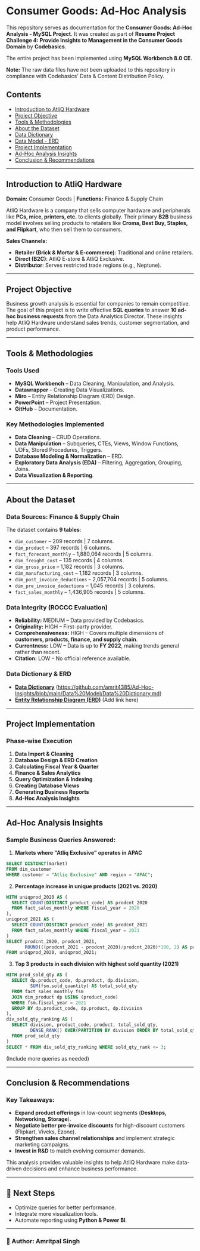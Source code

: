 # Consumer Goods: Ad-Hoc Analysis

This repository serves as documentation for the **Consumer Goods: Ad-Hoc Analysis - MySQL Project**. It was created as part of **Resume Project Challenge 4: Provide Insights to Management in the Consumer Goods Domain** by **Codebasics**.

The entire project has been implemented using **MySQL Workbench 8.0 CE**.

**Note:** The raw data files have not been uploaded to this repository in compliance with Codebasics' Data & Content Distribution Policy.

## Contents
- [Introduction to AtliQ Hardware](#introduction-to-atliq-hardware)
- [Project Objective](#project-objective)
- [Tools & Methodologies](#tools--methodologies)
- [About the Dataset](#about-the-dataset)
- [Data Dictionary](#data-dictionary)
- [Data Model - ERD](#data-model---erd)
- [Project Implementation](#project-implementation)
- [Ad-Hoc Analysis Insights](#ad-hoc-analysis-insights)
- [Conclusion & Recommendations](#conclusion--recommendations)

---
## Introduction to AtliQ Hardware

**Domain:** Consumer Goods | **Functions:** Finance & Supply Chain

AtliQ Hardware is a company that sells computer hardware and peripherals like **PCs, mice, printers, etc.** to clients globally. Their primary **B2B** business model involves selling products to retailers like **Croma, Best Buy, Staples, and Flipkart**, who then sell them to consumers.

**Sales Channels:**
- **Retailer (Brick & Mortar & E-commerce)**: Traditional and online retailers.
- **Direct (B2C)**: AtliQ E-store & AtliQ Exclusive.
- **Distributor**: Serves restricted trade regions (e.g., Neptune).

---
## Project Objective

Business growth analysis is essential for companies to remain competitive. The goal of this project is to write effective **SQL queries** to answer **10 ad-hoc business requests** from the Data Analytics Director. These insights help AtliQ Hardware understand sales trends, customer segmentation, and product performance.

---
## Tools & Methodologies

### **Tools Used**
- **MySQL Workbench** – Data Cleaning, Manipulation, and Analysis.
- **Datawrapper** – Creating Data Visualizations.
- **Miro** – Entity Relationship Diagram (ERD) Design.
- **PowerPoint** – Project Presentation.
- **GitHub** – Documentation.

### **Key Methodologies Implemented**
- **Data Cleaning** – CRUD Operations.
- **Data Manipulation** – Subqueries, CTEs, Views, Window Functions, UDFs, Stored Procedures, Triggers.
- **Database Modeling & Normalization** – ERD.
- **Exploratory Data Analysis (EDA)** – Filtering, Aggregation, Grouping, Joins.
- **Data Visualization & Reporting**.

---
## About the Dataset

### **Data Sources:** Finance & Supply Chain

The dataset contains **9 tables**:
- `dim_customer` – 209 records | 7 columns.
- `dim_product` – 397 records | 6 columns.
- `fact_forecast_monthly` – 1,880,064 records | 5 columns.
- `dim_freight_cost` – 135 records | 4 columns.
- `dim_gross_price` – 1,182 records | 3 columns.
- `dim_manufacturing_cost` – 1,182 records | 3 columns.
- `dim_post_invoice_deductions` – 2,057,704 records | 5 columns.
- `dim_pre_invoice_deductions` – 1,045 records | 3 columns.
- `fact_sales_monthly` – 1,436,905 records | 5 columns.

### **Data Integrity (ROCCC Evaluation)**
- **Reliability:** MEDIUM – Data provided by Codebasics.
- **Originality:** HIGH – First-party provider.
- **Comprehensiveness:** HIGH – Covers multiple dimensions of **customers, products, finance, and supply chain**.
- **Currentness:** LOW – Data is up to **FY 2022**, making trends general rather than recent.
- **Citation:** LOW – No official reference available.

### **Data Dictionary & ERD**
- **[Data Dictionary](#)** (https://github.com/amrit4385/Ad-Hoc-Insights/blob/main/Data%20Model/Data%20Dictionary.md)
- **[Entity Relationship Diagram (ERD)](#)** (Add link here)

---
## Project Implementation

### **Phase-wise Execution**
1. **Data Import & Cleaning**
2. **Database Design & ERD Creation**
3. **Calculating Fiscal Year & Quarter**
4. **Finance & Sales Analytics**
5. **Query Optimization & Indexing**
6. **Creating Database Views**
7. **Generating Business Reports**
8. **Ad-Hoc Analysis Insights**

---
## Ad-Hoc Analysis Insights

### **Sample Business Queries Answered:**

1. **Markets where "Atliq Exclusive" operates in APAC**
```sql
SELECT DISTINCT(market) 
FROM dim_customer 
WHERE customer = "Atliq Exclusive" AND region = "APAC";
```

2. **Percentage increase in unique products (2021 vs. 2020)**
```sql
WITH uniqprod_2020 AS (
  SELECT COUNT(DISTINCT product_code) AS prodcnt_2020 
  FROM fact_sales_monthly WHERE fiscal_year = 2020
), 
uniqprod_2021 AS (
  SELECT COUNT(DISTINCT product_code) AS prodcnt_2021 
  FROM fact_sales_monthly WHERE fiscal_year = 2021
)
SELECT prodcnt_2020, prodcnt_2021, 
       ROUND(((prodcnt_2021 - prodcnt_2020)/prodcnt_2020)*100, 2) AS prodcnt_inc_pct 
FROM uniqprod_2020, uniqprod_2021;
```

3. **Top 3 products in each division with highest sold quantity (2021)**
```sql
WITH prod_sold_qty AS (
  SELECT dp.product_code, dp.product, dp.division,
         SUM(fsm.sold_quantity) AS total_sold_qty
  FROM fact_sales_monthly fsm
  JOIN dim_product dp USING (product_code)
  WHERE fsm.fiscal_year = 2021
  GROUP BY dp.product_code, dp.product, dp.division
), 
div_sold_qty_ranking AS (
  SELECT division, product_code, product, total_sold_qty,
         DENSE_RANK() OVER(PARTITION BY division ORDER BY total_sold_qty DESC) AS sold_qty_rank
  FROM prod_sold_qty
)
SELECT * FROM div_sold_qty_ranking WHERE sold_qty_rank <= 3;
```

(Include more queries as needed)

---
## Conclusion & Recommendations

### **Key Takeaways:**
- **Expand product offerings** in low-count segments (**Desktops, Networking, Storage**).
- **Negotiate better pre-invoice discounts** for high-discount customers (Flipkart, Viveks, Ezone).
- **Strengthen sales channel relationships** and implement strategic marketing campaigns.
- **Invest in R&D** to match evolving consumer demands.

This analysis provides valuable insights to help AtliQ Hardware make data-driven decisions and enhance business performance.

---
## 📌 Next Steps
- Optimize queries for better performance.
- Integrate more visualization tools.
- Automate reporting using **Python & Power BI**.

---
### **🚀 Author: Amritpal Singh**
